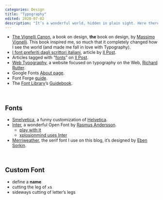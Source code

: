 ```yaml
---
categories: Design
title: "Typography"
edited: 2020-07-02
description: "It’s a wonderful world, hidden in plain sight. Here there are some resources for inspiration and study."
---
```


- <a href="http://vignelli.com" rel="noopener noreferrer" target="_blank">The Vignelli Canon</a>, a book on design, **the** book on design, by <a href="https://ilpost.it" rel="noopener noreferrer" target="_blank">Massimo Vignelli</a>. This book inspired me, so much that it completely changed how I see the world (and made me fall in love with Typography).
- <a href="https://www.ilpost.it/2020/02/09/font-preferiti-scrittori-italiani/" rel="noopener noreferrer" target="_blank">I font preferiti dagli scrittori italiani</a>, article by <a href="https://ilpost.it" rel="noopener noreferrer" target="_blank">Il Post</a>.
- Articles tagged with “<a href="https://www.ilpost.it/tag/font/" rel="noopener noreferrer" target="_blank">fonts</a>” on <a href="https://ilpost.it" rel="noopener noreferrer" target="_blank">Il Post</a>.
- <a href="http://webtypography.net/" rel="noopener noreferrer" target="_blank">Web Typography</a>, a website focused on typography on the Web, <a href="http://clagnut.com/" rel="noopener noreferrer" target="_blank">Richard Rutter</a>.
- Google Fonts <a href="https://fonts.google.com/about" rel="noopener noreferrer" target="_blank">About page</a>.
- Font Forge <a href="http://designwithfontforge.com/en-US/index.html" rel="noopener noreferrer" target="_blank">guide</a>.
- The <a href="https://fontlibrary.org/" rel="noopener noreferrer" target="_blank">Font Library</a>’s <a href="https://fontlibrary.org/en/guidebook" rel="noopener noreferrer" target="_blank">Guidebook</a>.

<br />

## Fonts

- <a href="http://tholman.com/post/smelvetica" rel="noopener noreferrer" target="_blank">Smelvetica</a>, a funny customization of <a href="https://en.wikipedia.org/wiki/Helvetica" rel="noopener noreferrer" target="_blank">Helvetica</a>.
- <a href="https://rsms.me/inter" rel="noopener noreferrer" target="_blank">Inter</a>, a wonderful Open Font by <a href="https://rsms.me/about/" rel="noopener noreferrer" target="_blank">Rasmus Andersson</a>.
	- [play with it](https://rsms.me/inter/lab/)
	- [xplosionmind uses Inter](/genesi#tipografia)
- [Merriweather](https://github.com/SorkinType/Merriweather), the serif font I use on this blog, it’s designed by [Eben Sorkin](http://sorkintype.com/about.html).

<br />

## Custom Font

- define a **name**
- cutting the leg of `x`s
- sideways cutting of letter’s legs
